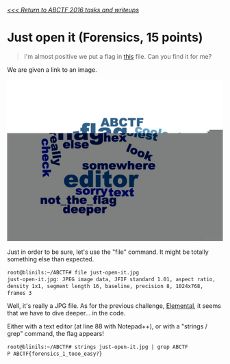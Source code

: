 _[<<< Return to ABCTF 2016 tasks and writeups](/CTF-Jeopardy/2016-abctf)_
# Just open it (Forensics, 15 points)

>I'm almost positive we put a flag in [this](https://mega.nz/#!q8FBHAqD!D2-GX_5pi5rb1cfjNGTV-NDWTahZiJlFfDl5PlUY8z8) file.
Can you find it for me?

We are given a link to an image.

![Find the flag in this image](just-open-it.jpg)

Just in order to be sure, let's use the "file" command. It might be totally something else than expected.

```console
root@blinils:~/ABCTF# file just-open-it.jpg
just-open-it.jpg: JPEG image data, JFIF standard 1.01, aspect ratio,
density 1x1, segment length 16, baseline, precision 8, 1024x768, frames 3
```
 
Well, it's really a JPG file. As for the previous challenge,
[Elemental](/CTF-Jeopardy/2016-abctf/challenges/elemental-10), it seems that we have to dive deeper... in the code.

Either with a text editor (at line 88 with Notepad++), or with a "strings / grep" command, the flag appears!

```console
root@blinils:~/ABCTF# strings just-open-it.jpg | grep ABCTF
P ABCTF{forensics_1_tooo_easy?}
```

